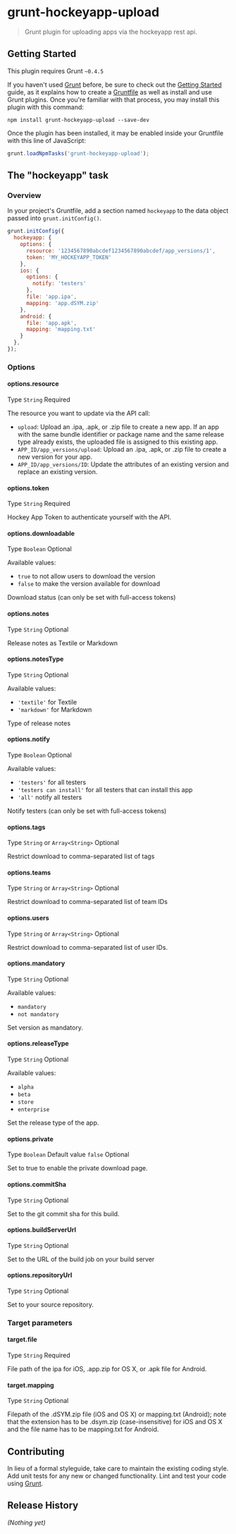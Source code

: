 # grunt-hockeyapp-upload

> Grunt plugin for uploading apps via the hockeyapp rest api.

## Getting Started
This plugin requires Grunt `~0.4.5`

If you haven't used [Grunt](http://gruntjs.com/) before, be sure to check out the [Getting Started](http://gruntjs.com/getting-started) guide, as it explains how to create a [Gruntfile](http://gruntjs.com/sample-gruntfile) as well as install and use Grunt plugins. Once you're familiar with that process, you may install this plugin with this command:

```shell
npm install grunt-hockeyapp-upload --save-dev
```

Once the plugin has been installed, it may be enabled inside your Gruntfile with this line of JavaScript:

```js
grunt.loadNpmTasks('grunt-hockeyapp-upload');
```

## The "hockeyapp" task

### Overview
In your project's Gruntfile, add a section named `hockeyapp` to the data object passed into `grunt.initConfig()`.

```js
grunt.initConfig({
  hockeyapp: {
    options: {
      resource: '1234567890abcdef1234567890abcdef/app_versions/1',
      token: 'MY_HOCKEYAPP_TOKEN'
    },
    ios: {
      options: {
        notify: 'testers'
      },
      file: 'app.ipa',
      mapping: 'app.dSYM.zip'
    },
    android: {
      file: 'app.apk',
      mapping: 'mapping.txt'
    }
  },
});
```

### Options

#### options.resource
Type `String`
Required

The resource you want to update via the API call:

 * `upload`: Upload an .ipa, .apk, or .zip file to create a new app. If an app with the same bundle identifier or package name and the same release type already exists, the uploaded file is assigned to this existing app.
 * `APP_ID/app_versions/upload`: Upload an .ipa, .apk, or .zip file to create a new version for your app.
 * `APP_ID/app_versions/ID`: Update the attributes of an existing version and replace an existing version.

#### options.token
Type `String`
Required

Hockey App Token to authenticate yourself with the API.

#### options.downloadable
Type `Boolean`
Optional

Available values:
 * `true` to not allow users to download the version
 * `false` to make the version available for download

Download status (can only be set with full-access tokens)

#### options.notes
Type `String`
Optional

Release notes as Textile or Markdown

#### options.notesType
Type `String`
Optional

Available values:
 * `'textile'` for Textile
 * `'markdown'` for Markdown

Type of release notes

#### options.notify
Type `Boolean`
Optional

Available values:
 * `'testers'` for all testers
 * `'testers can install'` for all testers that can install this app
 * `'all'` notify all testers

Notify testers (can only be set with full-access tokens)

#### options.tags
Type `String` or `Array<String>`
Optional

Restrict download to comma-separated list of tags

#### options.teams
Type `String` or `Array<String>`
Optional

Restrict download to comma-separated list of team IDs

#### options.users
Type `String` or `Array<String>`
Optional

Restrict download to comma-separated list of user IDs.

#### options.mandatory
Type `String`
Optional

Available values:

 * `mandatory`
 * `not mandatory`

Set version as mandatory.

#### options.releaseType
Type `String`
Optional

Available values:

 * `alpha`
 * `beta`
 * `store`
 * `enterprise`

Set the release type of the app.

#### options.private
Type `Boolean`
Default value `false`
Optional

Set to true to enable the private download page.

#### options.commitSha
Type `String`
Optional

Set to the git commit sha for this build.

#### options.buildServerUrl
Type `String`
Optional

Set to the URL of the build job on your build server


#### options.repositoryUrl
Type `String`
Optional

Set to your source repository.

### Target parameters

#### target.file
Type `String`
Required

File path of the ipa for iOS, .app.zip for OS X, or .apk file for Android.

#### target.mapping
Type `String`
Optional

Filepath of the .dSYM.zip file (iOS and OS X) or mapping.txt (Android); note that the extension has to be .dsym.zip (case-insensitive) for iOS and OS X and the file name has to be mapping.txt for Android.

## Contributing
In lieu of a formal styleguide, take care to maintain the existing coding style. Add unit tests for any new or changed functionality. Lint and test your code using [Grunt](http://gruntjs.com/).

## Release History
_(Nothing yet)_
